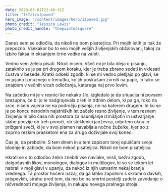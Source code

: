 ```yaml
---
date: 2020-03-01T22:40:32Z
title: "((Iz)/s)poved"
hero_image: "/content/images/hero/izpoved.jpg"
photo_credit: "Jessica Lewis"
photo_credit_handle: "thepaintedsquare"
---
```


Danes sem se odločila, da nikoli ne bom pisateljica. Pri mojih letih je itak že prepozno. Vsekakor bo to eno mojih večjih življenjskih obžalovanj, takoj za izbiro faksa in eksanjem črne vodke na valeti.

Vedno sem želela pisati. Nikoli nisem. Všeč mi je bila ideja o pisanju, zataknilo se je pa pri drugem koraku, kjer je treba zbrano sedeti in vklesati čustva v besede. Kratki odseki zgodb, ki se mi vedno pletljajo po glavi, se mi pijano izmuznejo v trenutku, ko jih poskušam zvrniti na papir, in tako se znajdem v večnih vicah odločanja, katerega naj prvo lovim.

Na začetku mi je v resnici še nekako šlo, izgledalo je da situacija ni povsem brezupna, če bi jo le nadgrajevala z leti in trdnim delom, ki pa ga, roko na srce, nisem vajena ne na področju pisanja, ne na katerem drugem. In ko se je po koncu nerodnih najstniških let začelo resno življenje, v tem resnem življenju ni bilo časa niti prostora za naumljanje izmišljotin in ustvarjanje slabe poezije ob treh ponoči, ob steklenici janževca, odprtem oknu in prižgani sveči, ki je v svoj plamen navabljala nočne žuželke, kjer so z zoprno rezkim prasketom ena za drugo doživljale svoj konec.

Čas je, da prebolim. S tem dnem in s tem zapisom torej opuščam svoje blodnje in zablode, da bom nekoč pisateljica. Nikoli ne bom pisateljica.

Hkrati se s to odločbo želim znebiti vse navlake, misli, bežni zgodb, dolgočasnih likov, monologov, dialogov in multilogov, ki so se tekom let nabrali v moji glavi v upanju, da nekoč iz njih ustvarim nekaj branja vrednega. Ta prostor hočem nazaj, da ga lahko zapolnim s skrbmi o davkih, prispevkih, strahu pred tem, da me bo na smrtni postelji zadelo zavedanje o ničvrednosti mojega življenja, in nakupu novega pralnega stroja.
